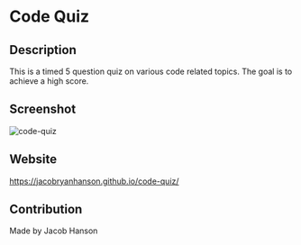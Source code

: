 # Code Quiz

## Description
This is a timed 5 question quiz on various code related topics. The goal is to achieve a high score.

## Screenshot
![code-quiz](https://user-images.githubusercontent.com/89164466/134355078-21213da1-62c3-4828-9eae-93c63377a015.png)

## Website
https://jacobryanhanson.github.io/code-quiz/

## Contribution
Made by Jacob Hanson
